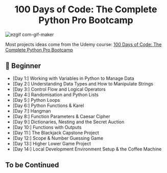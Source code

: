 <h1 align="center">100 Days of Code: The Complete Python Pro Bootcamp
</h1>

![ezgif com-gif-maker](https://github.com/CodeSageVedx/100_Days_of_code_Python/assets/141636261/77511bcb-3464-4538-8062-1924798100ec)


Most projects ideas come from the Udemy course: [100 Days of Code: The Complete Python Pro Bootcamp](https://www.udemy.com/course/100-days-of-code/)


## 🔰 Beginner 
- [Day 1:] Working with Variables in Python to Manage Data
- [Day 2:] Understanding Data Types and How to Manipulate Strings
- [Day 3:] Control Flow and Logical Operators
- [Day 4:] Randomisation and Python Lists
- [Day 5:] Python Loops
- [Day 6:] Python Functions & Karel
- [Day 7:] Hangman
- [Day 8:] Function Parameters & Caesar Cipher
- [Day 9:] Dictionaries, Nesting and the Secret Auction
- [Day 10:] Functions with Outputs
- [Day 11:] The Blackjack Capstone Project
- [Day 12:] Scope & Number Guessing Game
- [Day 13:] Higher Lower Game Project
- [Day 14:] Local Development Environment Setup & the Coffee Machine

## To be Continued 
